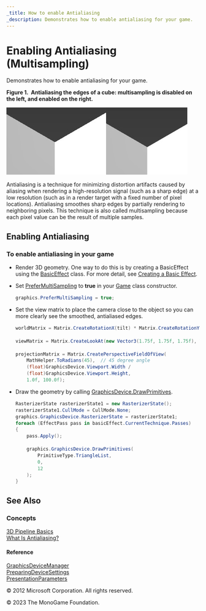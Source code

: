 ```yaml
---
_title: How to enable Antialiasing
_description: Demonstrates how to enable antialiasing for your game.
---
```


# Enabling Antialiasing (Multisampling)

Demonstrates how to enable antialiasing for your game.

**Figure 1.  Antialiasing the edges of a cube: multisampling is disabled on the left, and enabled on the right.**

![Antialiasing the edges of a cube: multisampling is disabled on the left, and enabled on the right](images/graphics_aa.jpg)

Antialiasing is a technique for minimizing distortion artifacts caused by aliasing when rendering a high-resolution signal (such as a sharp edge) at a low resolution (such as in a render target with a fixed number of pixel locations). Antialiasing smoothes sharp edges by partially rendering to neighboring pixels. This technique is also called multisampling because each pixel value can be the result of multiple samples.

## Enabling Antialiasing

### To enable antialiasing in your game

* Render 3D geometry. One way to do this is by creating a BasicEffect using the [BasicEffect](xref:Microsoft.Xna.Framework.Graphics.BasicEffect) class. For more detail, see [Creating a Basic Effect](HowTo_Create_a_BasicEffect.md).

* Set [PreferMultiSampling](/api/Microsoft.Xna.Framework.GraphicsDeviceManager.html#Microsoft_Xna_Framework_GraphicsDeviceManager_PreferMultiSampling) to **true** in your [Game](xref:Microsoft.Xna.Framework.Game) class constructor.

    ```csharp
    graphics.PreferMultiSampling = true;
    ```

* Set the view matrix to place the camera close to the object so you can more clearly see the smoothed, antialiased edges.

    ```csharp
    worldMatrix = Matrix.CreateRotationX(tilt) * Matrix.CreateRotationY(tilt);
    
    viewMatrix = Matrix.CreateLookAt(new Vector3(1.75f, 1.75f, 1.75f), Vector3.Zero, Vector3.Up);
    
    projectionMatrix = Matrix.CreatePerspectiveFieldOfView(
        MathHelper.ToRadians(45),  // 45 degree angle
        (float)GraphicsDevice.Viewport.Width /
        (float)GraphicsDevice.Viewport.Height,
        1.0f, 100.0f);
    ```

* Draw the geometry by calling [GraphicsDevice.DrawPrimitives](/api/Microsoft.Xna.Framework.Graphics.GraphicsDevice.html#Microsoft_Xna_Framework_Graphics_GraphicsDevice_DrawPrimitives_Microsoft_Xna_Framework_Graphics_PrimitiveType_System_Int32_System_Int32_).

    ```csharp
    RasterizerState rasterizerState1 = new RasterizerState();
    rasterizerState1.CullMode = CullMode.None;
    graphics.GraphicsDevice.RasterizerState = rasterizerState1;
    foreach (EffectPass pass in basicEffect.CurrentTechnique.Passes)
    {
        pass.Apply();
    
        graphics.GraphicsDevice.DrawPrimitives(
            PrimitiveType.TriangleList,
            0,
            12
        );
    }
    ```

## See Also

### Concepts

[3D Pipeline Basics](../whatis/WhatIs_3DRendering.md)  
[What Is Antialiasing?](../whatis/WhatIs_Antialiasing.md)  

#### Reference

[GraphicsDeviceManager](xref:Microsoft.Xna.Framework.GraphicsDeviceManager)  
[PreparingDeviceSettings](/api/Microsoft.Xna.Framework.GraphicsDeviceManager.html#Microsoft_Xna_Framework_GraphicsDeviceManager_PreparingDeviceSettings)  
[PresentationParameters](xref:Microsoft.Xna.Framework.Graphics.PresentationParameters)  

© 2012 Microsoft Corporation. All rights reserved.  

© 2023 The MonoGame Foundation.
